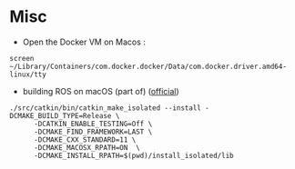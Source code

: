 # Misc

- Open the Docker VM on Macos :

```
screen ~/Library/Containers/com.docker.docker/Data/com.docker.driver.amd64-linux/tty
```

- building ROS on macOS (part of) ([official](http://wiki.ros.org/kinetic/Installation/OSX/Homebrew/Source))

```
./src/catkin/bin/catkin_make_isolated --install -DCMAKE_BUILD_TYPE=Release \
      -DCATKIN_ENABLE_TESTING=Off \
      -DCMAKE_FIND_FRAMEWORK=LAST \
      -DCMAKE_CXX_STANDARD=11 \
      -DCMAKE_MACOSX_RPATH=ON  \
      -DCMAKE_INSTALL_RPATH=$(pwd)/install_isolated/lib
```
